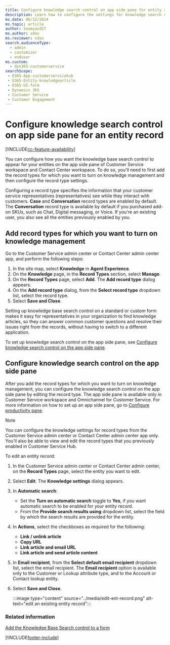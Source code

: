 ```yaml
---
title: Configure knowledge search control on app side pane for entity records
description: Learn how to configure the settings for knowledge search control in Dynamics 365 Customer Service.
ms.date: 06/12/2024
ms.topic: article
author: Soumyasd27
ms.author: sdas
ms.reviewer: sdas
search.audienceType: 
  - admin
  - customizer
  - enduser
ms.custom: 
  - dyn365-customerservice
searchScope: 
 - D365-App-customerservicehub 
 - D365-Entity-knowledgearticle
 - D365-UI-form
 - Dynamics 365 
 - Customer Service 
 - Customer Engagement 
---
```


# Configure knowledge search control on app side pane for an entity record

[!INCLUDE[cc-feature-availability](../../includes/cc-feature-availability.md)]


You can configure how you want the knowledge base search control to appear for your entities on the app side pane of Customer Service workspace and Contact Center workspace. To do so, you'll need to first add the record types for which you want to turn on knowledge management and then configure the record type settings.

Configuring a record type specifies the information that your customer service representatives (representatives) see while they interact with customers. **Case** and **Conversation** record types are enabled by default. The **Conversation** record type is available by default if you purchased add-on SKUs, such as Chat, Digital messaging, or Voice. If you're an existing user, you also see all the entities previously enabled by you.

## Add record types for which you want to turn on knowledge management

Go to the Customer Service admin center or Contact Center admin center app, and perform the following steps:

1. In the site map, select **Knowledge** in **Agent Experience**.
1. On the **Knowledge** page, in the **Record Types** section, select **Manage**.
1. On the **Record Types** page, select **Add**. The **Add record type** dialog appears.
1. On the **Add record type** dialog, from the **Select record type** dropdown list, select the record type.
1.	Select **Save and Close**.

Setting up knowledge base search control on a standard or custom form makes it easy for representatives in your organization to find knowledge articles, so they can answer common customer questions and resolve their issues right from the records, without having to switch to a different application.

To set up knowledge search control on the app side pane, see [Configure knowledge search control on the app side pane](#configure-knowledge-search-control-on-app-side-pane).


## Configure knowledge search control on the app side pane<a name="configure-knowledge-search-control-on-app-side-pane"></a>

After you add the record types for which you want to turn on knowledge management, you can configure the knowledge search control on the app side pane by editing the record type. The app side pane is available only in Customer Service workspace and Omnichannel for Customer Service. For more information on how to set up an app side pane, go to [Configure productivity pane](create-agent-experience-profile.md#assign-users-templates-configure-productivity-pane-channels).

> [!NOTE]
> You can configure the knowledge settings for record types from the Customer Service admin center or Contact Center admin center app only. You'll also be able to view and edit the record types that you previously enabled in Customer Service Hub.

To edit an entity record:

1. In the Customer Service admin center or Contact Center admin center, on the **Record Types** page, select the entity you want to edit.
1. Select **Edit**. The **Knowledge settings** dialog appears.
1. In **Automatic search**:
    - Set the **Turn on automatic search** toggle to **Yes**, if you want automatic search to be enabled for your entity record.
    - From the **Provide search results using** dropdown list, select the field by which the search results are provided for the entity.
1. In **Actions**, select the checkboxes as required for the following:
    * **Link / unlink article**
    * **Copy URL**
    * **Link article and email URL**
    * **Link article and send article content**
7.	In **Email recipient**, from the **Select default email recipient** dropdown list, select the email recipient.
    The **Email recipient** option is available only to the Customer or Lookup attribute type, and to the Account or Contact lookup entity.
8.	Select **Save and Close**.
  
    :::image type="content" source="../media/edit-ent-record.png" alt-text="edit an existing entity record":::


### Related information  

 [Add the Knowledge Base Search control to a form](add-knowledge-base-search-control-forms.md)


[!INCLUDE[footer-include](../../includes/footer-banner.md)]
